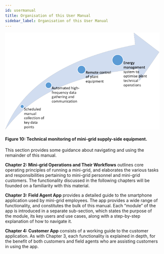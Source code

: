 ```yaml
---
id: usermanual
title: Organisation of this User Manual
sidebar_label: Organisation of this User Manual
---
```



![Technical monitoring of mini-grid supply-side equipment](./assets/1.4.1_MonSupEquipment.png)
#### Figure 10: Technical monitoring of mini-grid supply-side equipment.

This section provides some guidance about navigating and using the remainder of this manual.


**Chapter 2: Mini-grid Operations and Their Workflows** outlines core operating principles of running a mini-grid, and elaborates the various tasks and responsibilities pertaining to mini-grid personnel and mini-grid customers. The functionality discussed in the following chapters will be founded on a familiarity with this material.

**Chapter 3: Field Agent App** provides a detailed guide to the smartphone application used by mini-grid employees. The app provides a wide range of functionality, and constitutes the bulk of this manual. Each “module” of the app is introduced in a separate sub-section, which states the purpose of the module, its key users and use cases, along with a step-by-step explanation of how to navigate it.

**Chapter 4: Customer App** consists of a working guide to the customer application. As with Chapter 3, each functionality is explained in depth, for the benefit of both customers and field agents who are assisting customers in using the app.

